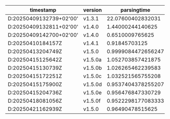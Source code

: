 
|timestamp|version|parsingtime|
|-----------|---------|--------------|
|D:20250409132739+02'00'|v1.3.1|22.07600402832031|
|D:20250409132811+02'00'|v1.4.0|1.44000244140625|
|D:20250409142700+02'00'|v1.4.0|0.6510009765625|
|D:20250410184157Z|v1.4.1|0.91845703125|
|D:20250413204749Z|v1.5.0|0.9999084472656247|
|D:20250415125642Z|v1.5.0a|1.052703857421875|
|D:20250415130739Z|v1.5.0b|1.026265462239583|
|D:20250415172251Z|v1.5.0c|1.032521565755208|
|D:20250415175900Z|v1.5.0d|0.9537404378255207|
|D:20250415204736Z|v1.5.0e|0.956476847330729|
|D:20250418081056Z|v1.5.0f|0.9522298177083333|
|D:20250421162939Z|v1.5.0|0.96490478515625|
